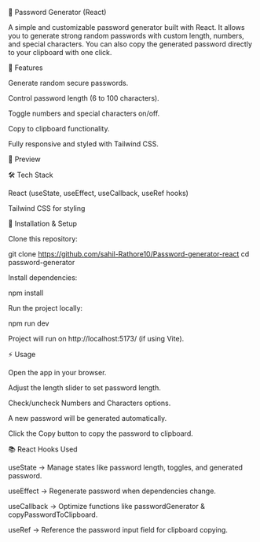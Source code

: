 🔑 Password Generator (React)

A simple and customizable password generator built with React.
It allows you to generate strong random passwords with custom length, numbers, and special characters.
You can also copy the generated password directly to your clipboard with one click.

🚀 Features

Generate random secure passwords.

Control password length (6 to 100 characters).

Toggle numbers and special characters on/off.

Copy to clipboard functionality.

Fully responsive and styled with Tailwind CSS.

📸 Preview

🛠️ Tech Stack

React (useState, useEffect, useCallback, useRef hooks)

Tailwind CSS for styling

📂 Installation & Setup

Clone this repository:

git clone https://github.com/sahil-Rathore10/Password-generator-react
cd password-generator


Install dependencies:

npm install


Run the project locally:

npm run dev


Project will run on http://localhost:5173/ (if using Vite).

⚡ Usage

Open the app in your browser.

Adjust the length slider to set password length.

Check/uncheck Numbers and Characters options.

A new password will be generated automatically.

Click the Copy button to copy the password to clipboard.

📚 React Hooks Used

useState → Manage states like password length, toggles, and generated password.

useEffect → Regenerate password when dependencies change.

useCallback → Optimize functions like passwordGenerator & copyPasswordToClipboard.

useRef → Reference the password input field for clipboard copying.



